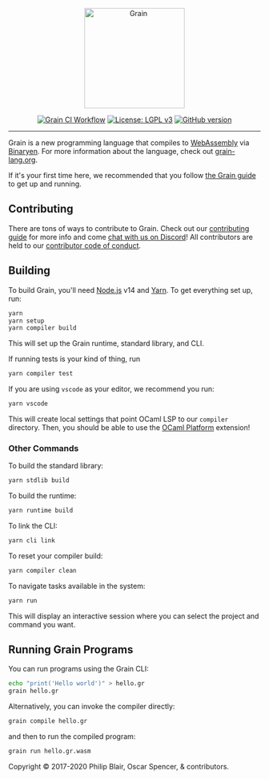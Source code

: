 <p align="center">
    <a href="https://grain-lang.org/">
        <img src="https://raw.githubusercontent.com/grain-lang/grain/master/grain_shorthand_color.png" alt="Grain" height="200" />
    </a>
</p>

<p align="center">
    <a target="_blank" rel="noopener noreferrer" href="https://github.com/grain-lang/grain/workflows/Grain%20CI%20Workflow/badge.svg"><img src="https://github.com/grain-lang/grain/workflows/Grain%20CI%20Workflow/badge.svg" alt="Grain CI Workflow" style="max-width:100%;"></a>
    <a href="https://www.gnu.org/licenses/lgpl-3.0" rel="nofollow"><img src="https://camo.githubusercontent.com/4e8beb53bf7fc54e0addd2106a833503fc81a083/68747470733a2f2f696d672e736869656c64732e696f2f62616467652f4c6963656e73652d4c47504c25323076332d626c75652e737667" alt="License: LGPL v3" data-canonical-src="https://img.shields.io/badge/License-LGPL%20v3-blue.svg" style="max-width:100%;"></a>
    <a href="https://badge.fury.io/gh/grain-lang%2Fgrain" rel="nofollow"><img src="https://camo.githubusercontent.com/909d4481f00303c64c5b47ae8d62b791726960d3/68747470733a2f2f62616467652e667572792e696f2f67682f677261696e2d6c616e67253246677261696e2e737667" alt="GitHub version" data-canonical-src="https://badge.fury.io/gh/grain-lang%2Fgrain.svg" style="max-width:100%;"></a>
</p>

---

Grain is a new programming language that compiles to [WebAssembly](http://webassembly.org/) via [Binaryen](https://github.com/WebAssembly/binaryen). For more information about the language, check out [grain-lang.org](https://grain-lang.org/).

If it's your first time here, we recommended that you follow [the Grain guide](https://grain-lang.org/docs) to get up and running.

## Contributing

There are tons of ways to contribute to Grain. Check out our [contributing guide](https://github.com/grain-lang/grain/blob/master/CONTRIBUTING.md) for more info and come [chat with us on Discord](https://discord.gg/7U3newJ)! All contributors are held to our [contributor code of conduct](https://github.com/grain-lang/grain/blob/master/CODE_OF_CONDUCT.md).

## Building

To build Grain, you'll need [Node.js](https://nodejs.org/en/download/current/) v14 and [Yarn](https://yarnpkg.com/getting-started/install). To get everything set up, run:

```bash
yarn
yarn setup
yarn compiler build
```

This will set up the Grain runtime, standard library, and CLI.

If running tests is your kind of thing, run

```bash
yarn compiler test
```

If you are using `vscode` as your editor, we recommend you run:

```bash
yarn vscode
```

This will create local settings that point OCaml LSP to our `compiler` directory. Then, you should be able to use the [OCaml Platform](https://github.com/ocamllabs/vscode-ocaml-platform) extension!

### Other Commands

To build the standard library:

```bash
yarn stdlib build
```

To build the runtime:

```bash
yarn runtime build
```

To link the CLI:

```bash
yarn cli link
```

To reset your compiler build:

```bash
yarn compiler clean
```

To navigate tasks available in the system:

```bash
yarn run
```

This will display an interactive session where you can select the project and command you want.

## Running Grain Programs

You can run programs using the Grain CLI:

```bash
echo "print('Hello world')" > hello.gr
grain hello.gr
```

Alternatively, you can invoke the compiler directly:

```bash
grain compile hello.gr
```

and then to run the compiled program:

```bash
grain run hello.gr.wasm
```

Copyright ©️ 2017-2020 Philip Blair, Oscar Spencer, & contributors.
